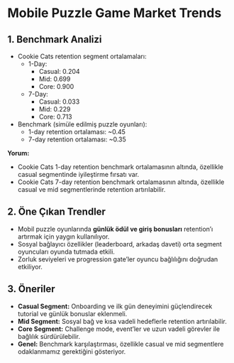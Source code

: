 # Mobile Puzzle Game Market Trends

## 1. Benchmark Analizi
- Cookie Cats retention segment ortalamaları:
  - 1-Day:
    - Casual: 0.204
    - Mid: 0.699
    - Core: 0.900
  - 7-Day:
    - Casual: 0.033
    - Mid: 0.229
    - Core: 0.713
- Benchmark (simüle edilmiş puzzle oyunları):
  - 1-day retention ortalaması: ~0.45
  - 7-day retention ortalaması: ~0.35

**Yorum:**  
- Cookie Cats 1-day retention benchmark ortalamasının altında, özellikle casual segmentinde iyileştirme fırsatı var.  
- Cookie Cats 7-day retention benchmark ortalamasının altında, özellikle casual ve mid segmentlerinde retention artırılabilir.

## 2. Öne Çıkan Trendler
- Mobil puzzle oyunlarında **günlük ödül ve giriş bonusları** retention’ı artırmak için yaygın kullanılıyor.
- Sosyal bağlayıcı özellikler (leaderboard, arkadaş daveti) orta segment oyuncuları oyunda tutmada etkili.
- Zorluk seviyeleri ve progression gate’ler oyuncu bağlılığını doğrudan etkiliyor.

## 3. Öneriler
- **Casual Segment:** Onboarding ve ilk gün deneyimini güçlendirecek tutorial ve günlük bonuslar eklenmeli.
- **Mid Segment:** Sosyal bağ ve kısa vadeli hedeflerle retention artırılabilir.
- **Core Segment:** Challenge mode, event’ler ve uzun vadeli görevler ile bağlılık sürdürülebilir.
- **Genel:** Benchmark karşılaştırması, özellikle casual ve mid segmentlere odaklanmamız gerektiğini gösteriyor.

